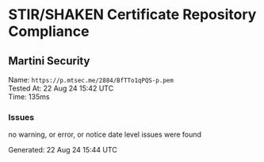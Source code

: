 # STIR/SHAKEN Certificate Repository Compliance

## Martini Security

Name: `https://p.mtsec.me/2884/BfTTo1qPQS-p.pem`\
Tested At: 22 Aug 24 15:42 UTC\
Time: 135ms

### Issues

no warning, or error, or notice date level issues were found

Generated: 22 Aug 24 15:44 UTC